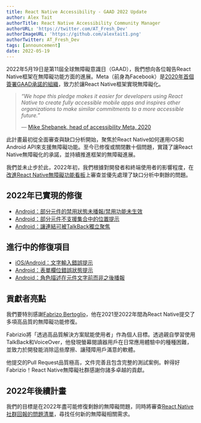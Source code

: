 ```yaml
---
title: React Native Accessibility - GAAD 2022 Update
author: Alex Tait
authorTitle: React Native Accessibility Community Manager
authorURL: 'https://twitter.com/AT_Fresh_Dev'
authorImageURL: 'https://github.com/alextait1.png'
authorTwitter: AT_Fresh_Dev
tags: [announcement]
date: 2022-05-19
---
```


2022年5月19日是第11屆全球無障礙意識日（GAAD），我們想向各位報告React Native框架在無障礙功能方面的進展。Meta（前身為Facebook）是[2020年首個簽署GAAD承諾的組織](/blog/2021/03/08/GAAD-React-Native-Accessibility)，致力於讓React Native框架實現無障礙化。

> _“We hope this pledge makes it easier for developers using React Native to create fully accessible mobile apps and inspires other organizations to make similar commitments to a more accessible future.”_
>
> — [Mike Shebanek, head of accessibility Meta, 2020](https://gaad.foundation/gaadpledge/)

此計畫最初從全面審查與缺口分析開始，聚焦於React Native如何運用iOS和Android API來支援無障礙功能。至今已修復或關閉數十個問題，實踐了讓React Native無障礙化的承諾，並持續推進框架的無障礙進展。

我們並未止步於此，2022年初，我們根據對開發者和終端使用者的影響程度，在[改進React Native無障礙功能看板](https://github.com/facebook/react-native/projects/15)上審查並優先處理了缺口分析中剩餘的問題。

<!--truncate-->

## 2022年已實現的修復

- [Android：部分元件的禁用狀態未播報/禁用功能未生效](https://github.com/facebook/react-native/issues/30840)
- [Android：部分元件不支援集合中的位置提示](https://github.com/facebook/react-native/issues/30977)
- [Android：讓連結可被TalkBack獨立聚焦](https://github.com/facebook/react-native/pull/31757)

## 進行中的修復項目

- [iOS/Android：文字輸入錯誤提示](https://github.com/facebook/react-native/issues/30848)
- [Android：表單欄位錯誤狀態提示](https://github.com/facebook/react-native/issues/30859)
- [Android：角色描述在元件文字前而非之後播報](https://github.com/facebook/react-native/issues/31042)

## 貢獻者亮點

<!-- alex disable he-she herself-himself her-him -->

我們要特別感謝[Fabrizo Bertoglio](https://github.com/fabriziobertoglio1987)，他在2021至2022年間為React Native提交了多項高品質的無障礙功能修復。

Fabrizio將「透過高品質解決方案賦能使用者」作為個人目標。透過親自學習使用TalkBack和VoiceOver，他發現螢幕閱讀器用戶在日常應用體驗中的種種困難，並致力於開發能消除這些摩擦、讓殘障用戶滿意的軟體。

他提交的Pull Request品質極高，文件完善且包含完整的測試案例。幹得好Fabrizio！React Native無障礙社群感謝你諸多卓越的貢獻。

<!-- alex enable he-she herself-himself her-him -->

## 2022年後續計畫

我們的目標是在2022年盡可能修復剩餘的無障礙問題，同時將審查[React Native社群回報的問題清單](https://github.com/facebook/react-native/issues)，尋找任何新的無障礙相關需求。